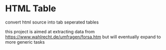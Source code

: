 # HTML Table

convert html source into tab seperated tables

this project is aimed at extracting data from https://www.wahlrecht.de/umfragen/forsa.htm but will eventually expand to more generic tasks
